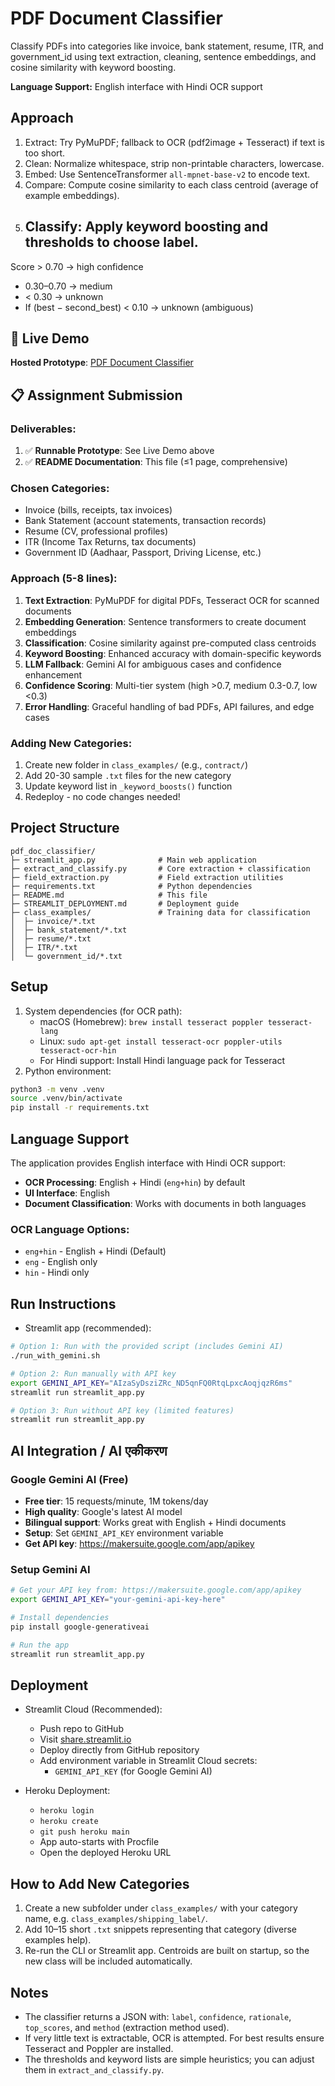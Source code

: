# PDF Document Classifier

Classify PDFs into categories like invoice, bank statement, resume, ITR, and government_id using text extraction, cleaning, sentence embeddings, and cosine similarity with keyword boosting.

**Language Support:** English interface with Hindi OCR support

## Approach

1. Extract: Try PyMuPDF; fallback to OCR (pdf2image + Tesseract) if text is too short.
2. Clean: Normalize whitespace, strip non-printable characters, lowercase.
3. Embed: Use SentenceTransformer `all-mpnet-base-v2` to encode text.
4. Compare: Compute cosine similarity to each class centroid (average of example embeddings).
5. Classify: Apply keyword boosting and thresholds to choose label.
   - 
Score > 0.70 → high confidence
   - 0.30–0.70 → medium
   - < 0.30 → unknown
   - If (best − second_best) < 0.10 → unknown (ambiguous)

## 🚀 **Live Demo**
**Hosted Prototype**: [PDF Document Classifier](https://pdf-classifier-idfy.streamlit.app)

## 📋 **Assignment Submission**

### **Deliverables:**
1. ✅ **Runnable Prototype**: See Live Demo above
2. ✅ **README Documentation**: This file (≤1 page, comprehensive)

### **Chosen Categories:**
- Invoice (bills, receipts, tax invoices)
- Bank Statement (account statements, transaction records)  
- Resume (CV, professional profiles)
- ITR (Income Tax Returns, tax documents)
- Government ID (Aadhaar, Passport, Driving License, etc.)

### **Approach (5-8 lines):**
1. **Text Extraction**: PyMuPDF for digital PDFs, Tesseract OCR for scanned documents
2. **Embedding Generation**: Sentence transformers to create document embeddings
3. **Classification**: Cosine similarity against pre-computed class centroids
4. **Keyword Boosting**: Enhanced accuracy with domain-specific keywords
5. **LLM Fallback**: Gemini AI for ambiguous cases and confidence enhancement
6. **Confidence Scoring**: Multi-tier system (high >0.7, medium 0.3-0.7, low <0.3)
7. **Error Handling**: Graceful handling of bad PDFs, API failures, and edge cases

### **Adding New Categories:**
1. Create new folder in `class_examples/` (e.g., `contract/`)
2. Add 20-30 sample `.txt` files for the new category
3. Update keyword list in `_keyword_boosts()` function
4. Redeploy - no code changes needed!

## Project Structure

```
pdf_doc_classifier/
├─ streamlit_app.py              # Main web application
├─ extract_and_classify.py       # Core extraction + classification
├─ field_extraction.py           # Field extraction utilities
├─ requirements.txt              # Python dependencies
├─ README.md                     # This file
├─ STREAMLIT_DEPLOYMENT.md       # Deployment guide
├─ class_examples/               # Training data for classification
│  ├─ invoice/*.txt
│  ├─ bank_statement/*.txt
│  ├─ resume/*.txt
│  ├─ ITR/*.txt
│  └─ government_id/*.txt
```

## Setup

1. System dependencies (for OCR path):
   - macOS (Homebrew): `brew install tesseract poppler tesseract-lang`
   - Linux: `sudo apt-get install tesseract-ocr poppler-utils tesseract-ocr-hin`
   - For Hindi support: Install Hindi language pack for Tesseract
2. Python environment:

```bash
python3 -m venv .venv
source .venv/bin/activate
pip install -r requirements.txt
```

## Language Support

The application provides English interface with Hindi OCR support:
- **OCR Processing**: English + Hindi (`eng+hin`) by default
- **UI Interface**: English
- **Document Classification**: Works with documents in both languages

### OCR Language Options:
- `eng+hin` - English + Hindi (Default)
- `eng` - English only
- `hin` - Hindi only


## Run Instructions

- Streamlit app (recommended):

```bash
# Option 1: Run with the provided script (includes Gemini AI)
./run_with_gemini.sh

# Option 2: Run manually with API key
export GEMINI_API_KEY="AIzaSyDsziZRc_ND5qnFQ0RtqLpxcAoqjqzR6ms"
streamlit run streamlit_app.py

# Option 3: Run without API key (limited features)
streamlit run streamlit_app.py
```

## AI Integration / AI एकीकरण

### Google Gemini AI (Free)
- **Free tier**: 15 requests/minute, 1M tokens/day
- **High quality**: Google's latest AI model
- **Bilingual support**: Works great with English + Hindi documents
- **Setup**: Set `GEMINI_API_KEY` environment variable
- **Get API key**: https://makersuite.google.com/app/apikey

### Setup Gemini AI
```bash
# Get your API key from: https://makersuite.google.com/app/apikey
export GEMINI_API_KEY="your-gemini-api-key-here"

# Install dependencies
pip install google-generativeai

# Run the app
streamlit run streamlit_app.py
```

## Deployment

- Streamlit Cloud (Recommended):
  - Push repo to GitHub
  - Visit [share.streamlit.io](https://share.streamlit.io)
  - Deploy directly from GitHub repository
  - Add environment variable in Streamlit Cloud secrets:
    - `GEMINI_API_KEY` (for Google Gemini AI)

- Heroku Deployment:
  - `heroku login`
  - `heroku create`
  - `git push heroku main`
  - App auto-starts with Procfile
  - Open the deployed Heroku URL

## How to Add New Categories

1. Create a new subfolder under `class_examples/` with your category name, e.g. `class_examples/shipping_label/`.
2. Add 10–15 short `.txt` snippets representing that category (diverse examples help).
3. Re-run the CLI or Streamlit app. Centroids are built on startup, so the new class will be included automatically.

## Notes

- The classifier returns a JSON with: `label`, `confidence`, `rationale`, `top_scores`, and `method` (extraction method used).
- If very little text is extractable, OCR is attempted. For best results ensure Tesseract and Poppler are installed.
- The thresholds and keyword lists are simple heuristics; you can adjust them in `extract_and_classify.py`.
